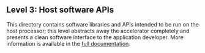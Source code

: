 ## Level 3: Host software APIs

This directory contains software libraries and APIs intended to be run on the host processor; this level abstracts away the accelerator completely and presents a clean software interface to the application developer. More information is available in the [full documentation](https://pages.gitenterprise.xilinx.com/FaaSApps/xf_fintech/index.html).
